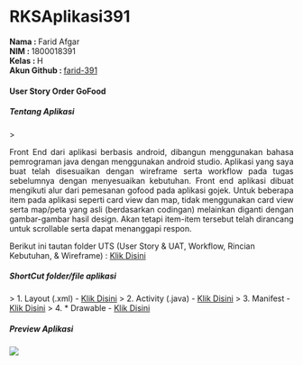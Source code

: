 # RKSAplikasi391

<b>Nama   : </b> Farid Afgar<br/>
<b>NIM    : </b> 1800018391<br/>
<b>Kelas  : </b> H<br/>
<b>Akun Github : </b><a href="https://github.com/farid-391">farid-391</a>

<h4>User Story Order GoFood</h4>

<h5>Tentang Aplikasi</h5>
> <p align="justify">Front End dari aplikasi berbasis android, dibangun menggunakan bahasa pemrograman java dengan menggunakan android studio. Aplikasi yang saya buat telah disesuaikan dengan wireframe serta workflow pada tugas sebelumnya dengan menyesuaikan kebutuhan. Front end aplikasi dibuat mengikuti alur dari pemesanan gofood pada aplikasi gojek. Untuk beberapa item pada aplikasi seperti card view dan map, tidak menggunakan card view serta map/peta yang asli (berdasarkan codingan) melainkan diganti dengan gambar-gambar hasil design. Akan tetapi item-item tersebut telah dirancang untuk scrollable serta dapat menanggapi respon.</p>

<p>Berikut ini tautan folder UTS (User Story & UAT, Workflow, Rincian Kebutuhan, & Wireframe) : <a href="https://drive.google.com/drive/folders/1-zi1L2EY7ORJDgWx984ciaVXGFUOmi1c?usp=sharing">Klik Disini</a></p>

<h5>ShortCut folder/file aplikasi</h5>
> 1. Layout (.xml)    - <a href="https://github.com/farid-391/RKSAplikasi391/tree/master/app/src/main/res/layout">Klik Disini</a>
> 2. Activity (.java) - <a href="https://github.com/farid-391/RKSAplikasi391/tree/master/app/src/main/java/com/example/rksaplikasi391">Klik Disini</a>
> 3. Manifest         - <a href="https://github.com/farid-391/RKSAplikasi391/blob/master/app/src/main/AndroidManifest.xml">Klik Disini</a>
> 4. * Drawable     - <a href="https://github.com/farid-391/RKSAplikasi391/tree/master/app/src/main/res/drawable-v24">Klik Disini</a> 
     
<h5>Preview Aplikasi</h5>
<IMG SRC="20210201_122301[1].gif">


